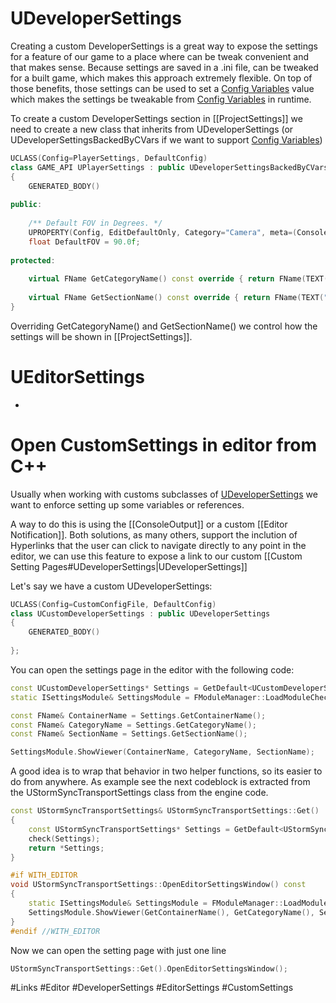 

# UDeveloperSettings

Creating a custom DeveloperSettings is a great way to expose the settings for a feature of our game to a place where can be tweak convenient and that makes sense. 
Because settings are saved in a .ini file, can be tweaked for a built game, which makes this approach extremely flexible.
On top of those benefits, those settings can be used to set a [Config Variables](Console/Config%20Variables.md) value which makes the settings be tweakable from [Config Variables](Console/Config%20Variables.md) in runtime.

To create a custom DeveloperSettings section in [[ProjectSettings]] we need to create a new class that inherits from UDeveloperSettings (or UDeveloperSettingsBackedByCVars if we want to support [Config Variables](Console/Config%20Variables.md))

```c++
UCLASS(Config=PlayerSettings, DefaultConfig)  
class GAME_API UPlayerSettings : public UDeveloperSettingsBackedByCVars  
{  
    GENERATED_BODY()  
  
public:  
      
    /** Default FOV in Degrees. */  
    UPROPERTY(Config, EditDefaultOnly, Category="Camera", meta=(ConsoleVariable="mygame.Player.DefaultFOV")  
    float DefaultFOV = 90.0f;
      
protected:
	
	virtual FName GetCategoryName() const override { return FName(TEXT("MyGame")); }  
      
    virtual FName GetSectionName() const override { return FName(TEXT("Player Settings")); }
}
```

Overriding GetCategoryName() and GetSectionName() we control how the settings will be shown in [[ProjectSettings]].

# UEditorSettings
-

# Open CustomSettings in editor from C++

Usually when working with customs subclasses of [UDeveloperSettings](Custom%20Setting%20Pages.md#UDeveloperSettings) we want to enforce setting up some variables or references.

A way to do this is using the [[ConsoleOutput]] or a custom [[Editor Notification]]. Both solutions, as many others, support the inclution of Hyperlinks that the user can click to navigate directly to any point in the editor, we can use this feature to expose a link to our custom [[Custom Setting Pages#UDeveloperSettings|UDeveloperSettings]]

Let's say we have a custom UDeveloperSettings:

```c++
UCLASS(Config=CustomConfigFile, DefaultConfig)  
class UCustomDeveloperSettings : public UDeveloperSettings
{  
    GENERATED_BODY()  
    
};
```

You can open the settings page in the editor with the following code:

```c++
const UCustomDeveloperSettings* Settings = GetDefault<UCustomDeveloperSettings>();
static ISettingsModule& SettingsModule = FModuleManager::LoadModuleChecked<ISettingsModule>("Settings");

const FName& ContainerName = Settings.GetContainerName();
const FName& CategoryName = Settings.GetCategoryName();
const FName& SectionName = Settings.GetSectionName();

SettingsModule.ShowViewer(ContainerName, CategoryName, SectionName);
```

A good idea is to wrap that behavior in two helper functions, so its easier to do from anywhere. 
As example see the next codeblock is extracted from the UStormSyncTransportSettings class from the engine code.

```c++
const UStormSyncTransportSettings& UStormSyncTransportSettings::Get()  
{  
    const UStormSyncTransportSettings* Settings = GetDefault<UStormSyncTransportSettings>();  
    check(Settings);  
    return *Settings;  
}  

#if WITH_EDITOR  
void UStormSyncTransportSettings::OpenEditorSettingsWindow() const  
{  
    static ISettingsModule& SettingsModule = FModuleManager::LoadModuleChecked<ISettingsModule>("Settings");
    SettingsModule.ShowViewer(GetContainerName(), GetCategoryName(), SectionName);
}  
#endif //WITH_EDITOR
```

Now we can open the setting page with just one line
```c++
UStormSyncTransportSettings::Get().OpenEditorSettingsWindow();
```


#Links #Editor #DeveloperSettings #EditorSettings #CustomSettings